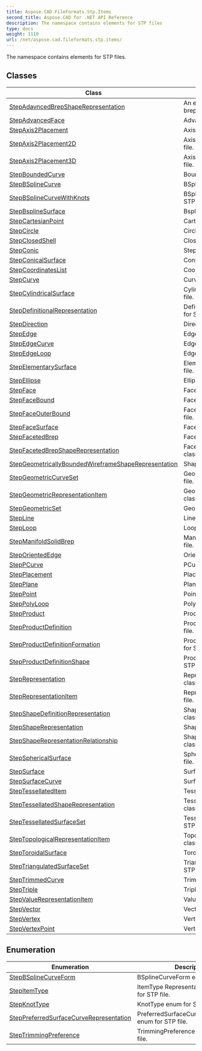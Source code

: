 ```yaml
---
title: Aspose.CAD.FileFormats.Stp.Items
second_title: Aspose.CAD for .NET API Reference
description: The namespace contains elements for STP files
type: docs
weight: 1110
url: /net/aspose.cad.fileformats.stp.items/
---
```

The namespace contains elements for STP files.

## Classes

| Class | Description |
| --- | --- |
| [StepAdavncedBrepShapeRepresentation](./stepadavncedbrepshaperepresentation/) | An extended representation of the brep form. |
| [StepAdvancedFace](./stepadvancedface/) | AdvancedFace class for STP file. |
| [StepAxis2Placement](./stepaxis2placement/) | Axis2Placement class for STP file. |
| [StepAxis2Placement2D](./stepaxis2placement2d/) | Axis2Placement2D class for STP file. |
| [StepAxis2Placement3D](./stepaxis2placement3d/) | Axis2Placement3D class for STP file. |
| [StepBoundedCurve](./stepboundedcurve/) | BoundedCurve class for STP file. |
| [StepBSplineCurve](./stepbsplinecurve/) | BSplineCurve class for STP file. |
| [StepBSplineCurveWithKnots](./stepbsplinecurvewithknots/) | BSplineCurveWithKnots class for STP file. |
| [StepBsplineSurface](./stepbsplinesurface/) | BsplineSurface class for STP file. |
| [StepCartesianPoint](./stepcartesianpoint/) | CartesianPoint class for STP file. |
| [StepCircle](./stepcircle/) | Circle class for STP file. |
| [StepClosedShell](./stepclosedshell/) | ClosedShell class for STP file. |
| [StepConic](./stepconic/) | StepConic class for STP file. |
| [StepConicalSurface](./stepconicalsurface/) | ConicalSurface class for STP file. |
| [StepCoordinatesList](./stepcoordinateslist/) | CoordinatesList class for STP file. |
| [StepCurve](./stepcurve/) | Curve class for STP file. |
| [StepCylindricalSurface](./stepcylindricalsurface/) | CylindricalSurface class for STP file. |
| [StepDefinitionalRepresentation](./stepdefinitionalrepresentation/) | DefinitionalRepresentation class for STP file. |
| [StepDirection](./stepdirection/) | Direction class for STP file. |
| [StepEdge](./stepedge/) | Edge class for STP file. |
| [StepEdgeCurve](./stepedgecurve/) | EdgeCurve class for STP file. |
| [StepEdgeLoop](./stepedgeloop/) | EdgeLoop class for STP file. |
| [StepElementarySurface](./stepelementarysurface/) | ElementarySurface class for STP file. |
| [StepEllipse](./stepellipse/) | Ellipse class for STP file. |
| [StepFace](./stepface/) | Face class for STP file. |
| [StepFaceBound](./stepfacebound/) | FaceBound class for STP file. |
| [StepFaceOuterBound](./stepfaceouterbound/) | FaceOuterBound class for STP file. |
| [StepFaceSurface](./stepfacesurface/) | FaceSurface class for STP file. |
| [StepFacetedBrep](./stepfacetedbrep/) | FacetedBrep class for STP file. |
| [StepFacetedBrepShapeRepresentation](./stepfacetedbrepshaperepresentation/) | FacetedBrepShapeRepresentation class for STP file. |
| [StepGeometricallyBoundedWireframeShapeRepresentation](./stepgeometricallyboundedwireframeshaperepresentation/) | ShapeRepresentation class. |
| [StepGeometricCurveSet](./stepgeometriccurveset/) | Geometric CurveSet class for STP file. |
| [StepGeometricRepresentationItem](./stepgeometricrepresentationitem/) | Geometric RepresentationItem class for STP file. |
| [StepGeometricSet](./stepgeometricset/) | Geometric Set class for STP file. |
| [StepLine](./stepline/) | Line class for STP file. |
| [StepLoop](./steploop/) | Loop class for STP file. |
| [StepManifoldSolidBrep](./stepmanifoldsolidbrep/) | ManifoldSolidBrep class for STP file. |
| [StepOrientedEdge](./steporientededge/) | OrientedEdge class for STP file. |
| [StepPCurve](./steppcurve/) | PCurve class for STP file. |
| [StepPlacement](./stepplacement/) | Placement class for STP file. |
| [StepPlane](./stepplane/) | Plane class for STP file. |
| [StepPoint](./steppoint/) | Point class for STP file. |
| [StepPolyLoop](./steppolyloop/) | PolyLoop class for STP file. |
| [StepProduct](./stepproduct/) | Product class for STP file. |
| [StepProductDefinition](./stepproductdefinition/) | ProductDefinition class for STP file. |
| [StepProductDefinitionFormation](./stepproductdefinitionformation/) | ProductDefinitionFormation class for STP file. |
| [StepProductDefinitionShape](./stepproductdefinitionshape/) | ProductDefinitionShape class for STP file. |
| [StepRepresentation](./steprepresentation/) | Representation StepSurface class. |
| [StepRepresentationItem](./steprepresentationitem/) | RepresentationItem class for STP file. |
| [StepShapeDefinitionRepresentation](./stepshapedefinitionrepresentation/) | ShapeDefinitionRepresentation class. |
| [StepShapeRepresentation](./stepshaperepresentation/) | ShapeRepresentation class. |
| [StepShapeRepresentationRelationship](./stepshaperepresentationrelationship/) | ShapeRepresentationRelationship class. |
| [StepSphericalSurface](./stepsphericalsurface/) | SphericalSurface class for STP file. |
| [StepSurface](./stepsurface/) | Surface class for STP file. |
| [StepSurfaceCurve](./stepsurfacecurve/) | SurfaceCurve class for STP file. |
| [StepTessellatedItem](./steptessellateditem/) | TessellatedItem class for STP file. |
| [StepTessellatedShapeRepresentation](./steptessellatedshaperepresentation/) | TessellatedShapeRepresentation class. |
| [StepTessellatedSurfaceSet](./steptessellatedsurfaceset/) | TessellatedSurfaceSet class for STP file. |
| [StepTopologicalRepresentationItem](./steptopologicalrepresentationitem/) | TopologicalRepresentationItem class. |
| [StepToroidalSurface](./steptoroidalsurface/) | ToroidalSurface class for STP file. |
| [StepTriangulatedSurfaceSet](./steptriangulatedsurfaceset/) | TriangulatedSurfaceSet class for STP file. |
| [StepTrimmedCurve](./steptrimmedcurve/) | TrimmedCurve class for STP file. |
| [StepTriple](./steptriple/) | Triple point class for STP file. |
| [StepValueRepresentationItem](./stepvaluerepresentationitem/) | ValueRepresentationItem class. |
| [StepVector](./stepvector/) | Vector class for STP file. |
| [StepVertex](./stepvertex/) | Vertex class for STP file. |
| [StepVertexPoint](./stepvertexpoint/) | VertexPoint class for STP file. |
## Enumeration

| Enumeration | Description |
| --- | --- |
| [StepBSplineCurveForm](./stepbsplinecurveform/) | BSplineCurveForm enum for STP file. |
| [StepItemType](./stepitemtype/) | ItemType RepresentationItem enum for STP file. |
| [StepKnotType](./stepknottype/) | KnotType enum for STP file. |
| [StepPreferredSurfaceCurveRepresentation](./steppreferredsurfacecurverepresentation/) | PreferredSurfaceCurveRepresentation enum for STP file. |
| [StepTrimmingPreference](./steptrimmingpreference/) | TrimmingPreference enum for STP file. |


